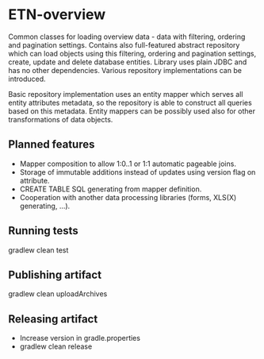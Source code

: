 # ETN-overview

Common classes for loading overview data - data with filtering, ordering and pagination settings.
Contains also full-featured abstract repository which can load objects using this filtering, ordering and pagination settings,
create, update and delete database entities. Library uses plain JDBC and has no other dependencies.
Various repository implementations can be introduced.

Basic repository implementation uses an entity mapper which serves all entity attributes metadata, so the repository is able to construct all queries
based on this metadata. Entity mappers can be possibly used also for other transformations of data objects.  

## Planned features
 * Mapper composition to allow 1:0..1 or 1:1 automatic pageable joins.
 * Storage of immutable additions instead of updates using version flag on attribute.
 * CREATE TABLE SQL generating from mapper definition.
 * Cooperation with another data processing libraries (forms, XLS(X) generating, ...).

## Running tests

gradlew clean test

## Publishing artifact

gradlew clean uploadArchives

## Releasing artifact

* Increase version in gradle.properties
* gradlew clean release
